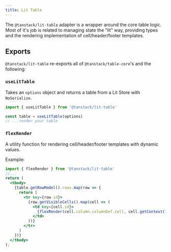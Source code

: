 ```yaml
---
title: Lit Table
---
```


The `@tanstack/lit-table` adapter is a wrapper around the core table logic. Most of it's job is related to managing state the "lit" way, providing types and the rendering implementation of cell/header/footer templates.

## Exports

`@tanstack/lit-table` re-exports all of `@tanstack/table-core`'s and the following:

### `useLitTable`

Takes an `options` object and returns a table from a Lit Store with `NoSerialize`.

```ts
import { useLitTable } from '@tanstack/lit-table'

const table = useLitTable(options)
// ...render your table

```

### `flexRender`

A utility function for rendering cell/header/footer templates with dynamic values.

Example:

```jsx
import { flexRender } from '@tanstack/lit-table'
//...
return (
  <tbody>
    {table.getRowModel().rows.map(row => {
      return (
        <tr key={row.id}>
          {row.getVisibleCells().map(cell => (
            <td key={cell.id}>
              {flexRender(cell.column.columnDef.cell, cell.getContext())}
            </td>
          ))}
        </tr>
      )
    })}
  </tbody>
);
```
